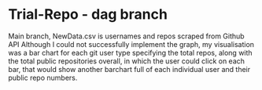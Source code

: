 # Trial-Repo - dag branch
Main branch, NewData.csv is usernames and repos scraped from Github API
Although I could not successfully implement the graph, my visualisation was a bar chart for each git user type
specifying the total repos, along with the total public repositories overall, in which the user could click on
each bar, that would show another barchart full of each individual user and their public repo numbers. 

